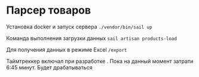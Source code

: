 # Парсер товаров

Установка docker и запуск сервера
``./vendor/bin/sail up``

Команда выполнения загрузки данных
``sail artisan products-load``

Для получения данных в режиме Excel
``/export``

Таймтреккер включал при разработке . Пока на данный момент затрати 6:45 минут.
Будет драбатываться
